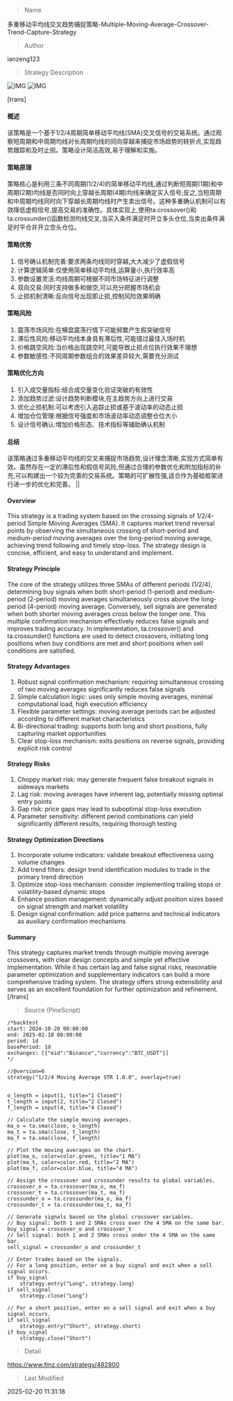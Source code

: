 
> Name

多重移动平均线交叉趋势捕捉策略-Multiple-Moving-Average-Crossover-Trend-Capture-Strategy

> Author

ianzeng123

> Strategy Description

![IMG](https://www.fmz.com/upload/asset/2d996ff0e926178eae4e1.png)
![IMG](https://www.fmz.com/upload/asset/2d82823b95ed1bc40c84f.png)



[trans]
#### 概述
该策略是一个基于1/2/4周期简单移动平均线(SMA)交叉信号的交易系统。通过观察短周期和中周期均线对长周期均线的同向穿越来捕捉市场趋势的转折点,实现趋势跟踪和及时止损。策略设计简洁高效,易于理解和实施。

#### 策略原理
策略核心是利用三条不同周期(1/2/4)的简单移动平均线,通过判断短周期(1期)和中周期(2期)均线是否同时向上穿越长周期(4期)均线来确定买入信号;反之,当短周期和中周期均线同时向下穿越长周期均线时产生卖出信号。这种多重确认机制可以有效降低虚假信号,提高交易的准确性。具体实现上,使用ta.crossover()和ta.crossunder()函数检测均线交叉,当买入条件满足时开立多头仓位,当卖出条件满足时平仓并开立空头仓位。

#### 策略优势
1. 信号确认机制完善:要求两条均线同时穿越,大大减少了虚假信号
2. 计算逻辑简单:仅使用简单移动平均线,运算量小,执行效率高
3. 参数设置灵活:均线周期可根据不同市场特征进行调整
4. 双向交易:同时支持做多和做空,可以充分把握市场机会
5. 止损机制清晰:反向信号出现即止损,控制风险效果明确

#### 策略风险
1. 震荡市场风险:在横盘震荡行情下可能频繁产生假突破信号
2. 滞后性风险:移动平均线本身具有滞后性,可能错过最佳入场时机
3. 价格跳空风险:当价格出现跳空时,可能导致止损点位执行效果不理想
4. 参数敏感性:不同周期参数组合的效果差异较大,需要充分测试

#### 策略优化方向
1. 引入成交量指标:结合成交量变化验证突破的有效性
2. 添加趋势过滤:设计趋势判断模块,在主趋势方向上进行交易
3. 优化止损机制:可以考虑引入追踪止损或基于波动率的动态止损
4. 增加仓位管理:根据信号强度和市场波动率动态调整仓位大小
5. 设计信号确认:增加价格形态、技术指标等辅助确认机制

#### 总结
该策略通过多重移动平均线的交叉来捕捉市场趋势,设计理念清晰,实现方式简单有效。虽然存在一定的滞后性和假信号风险,但通过合理的参数优化和附加指标的补充,可以构建出一个较为完善的交易系统。策略的可扩展性强,适合作为基础框架进行进一步的优化和完善。 || 

#### Overview
This strategy is a trading system based on the crossing signals of 1/2/4-period Simple Moving Averages (SMA). It captures market trend reversal points by observing the simultaneous crossing of short-period and medium-period moving averages over the long-period moving average, achieving trend following and timely stop-loss. The strategy design is concise, efficient, and easy to understand and implement.

#### Strategy Principle
The core of the strategy utilizes three SMAs of different periods (1/2/4), determining buy signals when both short-period (1-period) and medium-period (2-period) moving averages simultaneously cross above the long-period (4-period) moving average. Conversely, sell signals are generated when both shorter moving averages cross below the longer one. This multiple confirmation mechanism effectively reduces false signals and improves trading accuracy. In implementation, ta.crossover() and ta.crossunder() functions are used to detect crossovers, initiating long positions when buy conditions are met and short positions when sell conditions are satisfied.

#### Strategy Advantages
1. Robust signal confirmation mechanism: requiring simultaneous crossing of two moving averages significantly reduces false signals
2. Simple calculation logic: uses only simple moving averages, minimal computational load, high execution efficiency
3. Flexible parameter settings: moving average periods can be adjusted according to different market characteristics
4. Bi-directional trading: supports both long and short positions, fully capturing market opportunities
5. Clear stop-loss mechanism: exits positions on reverse signals, providing explicit risk control

#### Strategy Risks
1. Choppy market risk: may generate frequent false breakout signals in sideways markets
2. Lag risk: moving averages have inherent lag, potentially missing optimal entry points
3. Gap risk: price gaps may lead to suboptimal stop-loss execution
4. Parameter sensitivity: different period combinations can yield significantly different results, requiring thorough testing

#### Strategy Optimization Directions
1. Incorporate volume indicators: validate breakout effectiveness using volume changes
2. Add trend filters: design trend identification modules to trade in the primary trend direction
3. Optimize stop-loss mechanism: consider implementing trailing stops or volatility-based dynamic stops
4. Enhance position management: dynamically adjust position sizes based on signal strength and market volatility
5. Design signal confirmation: add price patterns and technical indicators as auxiliary confirmation mechanisms

#### Summary
This strategy captures market trends through multiple moving average crossovers, with clear design concepts and simple yet effective implementation. While it has certain lag and false signal risks, reasonable parameter optimization and supplementary indicators can build a more comprehensive trading system. The strategy offers strong extensibility and serves as an excellent foundation for further optimization and refinement.[/trans]



> Source (PineScript)

``` pinescript
/*backtest
start: 2024-10-20 00:00:00
end: 2025-02-18 08:00:00
period: 1d
basePeriod: 1d
exchanges: [{"eid":"Binance","currency":"BTC_USDT"}]
*/

//@version=6
strategy("1/2/4 Moving Average STR 1.0.0", overlay=true)


o_length = input(1, title="1 Closed")
t_length = input(2, title="2 Closed")
f_length = input(4, title="4 Closed")

// Calculate the simple moving averages.
ma_o = ta.sma(close, o_length)
ma_t = ta.sma(close, t_length)
ma_f = ta.sma(close, f_length)

// Plot the moving averages on the chart.
plot(ma_o, color=color.green, title="1 MA")
plot(ma_t, color=color.red, title="2 MA")
plot(ma_f, color=color.blue, title="4 MA")

// Assign the crossover and crossunder results to global variables.
crossover_o = ta.crossover(ma_o, ma_f)
crossover_t = ta.crossover(ma_t, ma_f)
crossunder_o = ta.crossunder(ma_o, ma_f)
crossunder_t = ta.crossunder(ma_t, ma_f)

// Generate signals based on the global crossover variables.
// Buy signal: both 1 and 2 SMAs cross over the 4 SMA on the same bar.
buy_signal = crossover_o and crossover_t
// Sell signal: both 1 and 2 SMAs cross under the 4 SMA on the same bar.
sell_signal = crossunder_o and crossunder_t

// Enter trades based on the signals.
// For a long position, enter on a buy signal and exit when a sell signal occurs.
if buy_signal
    strategy.entry("Long", strategy.long)
if sell_signal
    strategy.close("Long")

// For a short position, enter on a sell signal and exit when a buy signal occurs.
if sell_signal
    strategy.entry("Short", strategy.short)
if buy_signal
    strategy.close("Short")

```

> Detail

https://www.fmz.com/strategy/482800

> Last Modified

2025-02-20 11:31:18
